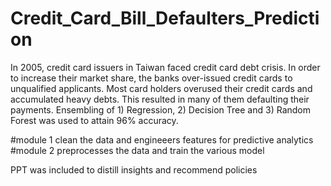 # Credit_Card_Bill_Defaulters_Prediction
In 2005, credit card issuers in Taiwan faced credit card debt crisis. In order to increase their market share, the banks over-issued credit cards to unqualified applicants. Most card holders overused their credit cards and accumulated heavy debts. This resulted in many of them defaulting their payments. Ensembling of 1) Regression, 2) Decision Tree and 3) Random Forest was used to attain 96% accuracy. 

#module 1 clean the data and engineeers features for predictive analytics 
#module 2 preprocesses the data and train the various model

PPT was included to distill insights and recommend policies
